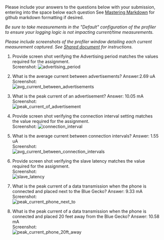 Please include your answers to the questions below with your submission, entering into the space below each question
See [Mastering Markdown](https://guides.github.com/features/mastering-markdown/) for github markdown formatting if desired.

*Be sure to take measurements in the "Default" configuration of the profiler to ensure your logging logic is not impacting current/time measurements.*

*Please include screenshots of the profiler window detailing each current measurement captured.  See [Shared document](https://docs.google.com/document/d/1Ro9G2Nsr_ZXDhBYJ6YyF9CPivb--6UjhHRmVhDGySag/edit?usp=sharing) for instructions.* 

1. Provide screen shot verifying the Advertising period matches the values required for the assignment.
   <br>Screenshot: 
   ![advertising_period](https://github.com/CU-ECEN-5823/assignment-5-svikde/blob/master/screenshots/Assignment5/advertising_period.JPG)  

2. What is the average current between advertisements?
   Answer:2.69 uA
   <br>Screenshot:  
   ![avg_current_between_advertisements](https://github.com/CU-ECEN-5823/assignment-5-svikde/blob/master/screenshots/Assignment5/avg_current_between_advertisements.JPG)  

3. What is the peak current of an advertisement? 
   Answer: 10.05 mA
   <br>Screenshot:  
   ![peak_current_of_advertisement](https://github.com/CU-ECEN-5823/assignment-5-svikde/blob/master/screenshots/Assignment5/peak_current_of_advertisement.JPG)  

4. Provide screen shot verifying the connection interval setting matches the value required for the assignment.
   <br>Screenshot: 
   ![connection_interval](https://github.com/CU-ECEN-5823/assignment-5-svikde/blob/master/screenshots/Assignment5/connection_interval.JPG)  

5. What is the average current between connection intervals?
   Answer: 1.55 uA
   <br>Screenshot:  
   ![avg_current_between_connection_intervals](https://github.com/CU-ECEN-5823/assignment-5-svikde/blob/master/screenshots/Assignment5/avg_current_between_connection_intervals.JPG)  

6. Provide screen shot verifying the slave latency matches the value required for the assignment. 
   <br>Screenshot:  
   ![slave_latency](https://github.com/CU-ECEN-5823/assignment-5-svikde/blob/master/screenshots/Assignment5/slave_latency.JPG)  

7. What is the peak current of a data transmission when the phone is connected and placed next to the Blue Gecko? 
   Answer: 9.33 mA
   <br>Screenshot:  
   ![peak_current_phone_next_to](https://github.com/CU-ECEN-5823/assignment-5-svikde/blob/master/screenshots/Assignment5/peak_current_phone_next_to.JPG)  
   
8. What is the peak current of a data transmission when the phone is connected and placed 20 feet away from the Blue Gecko? 
   Answer: 10.58 mA
   <br>Screenshot:  
   ![peak_current_phone_20ft_away](https://github.com/CU-ECEN-5823/assignment-5-svikde/blob/master/screenshots/Assignment5/peak_current_phone_20ft_away.JPG)  
   